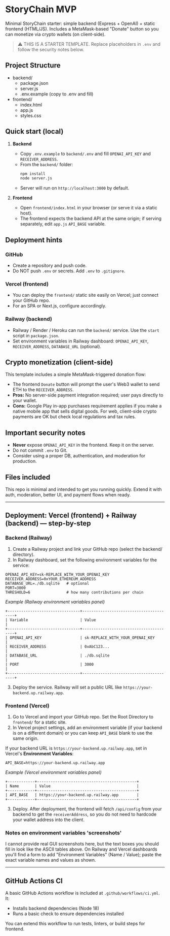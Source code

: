 # StoryChain MVP

Minimal StoryChain starter: simple backend (Express + OpenAI) + static frontend (HTML/JS).
Includes a MetaMask-based "Donate" button so you can monetize via crypto wallets (on client-side).

> ⚠️ THIS IS A STARTER TEMPLATE. Replace placeholders in `.env` and follow the security notes below.

## Project Structure

- backend/
  - package.json
  - server.js
  - .env.example (copy to .env and fill)
- frontend/
  - index.html
  - app.js
  - styles.css

## Quick start (local)

1. **Backend**
   - Copy `.env.example` to `backend/.env` and fill `OPENAI_API_KEY` and `RECEIVER_ADDRESS`.
   - From the `backend/` folder:
     ```bash
     npm install
     node server.js
     ```
   - Server will run on `http://localhost:3000` by default.

2. **Frontend**
   - Open `frontend/index.html` in your browser (or serve it via a static host).
   - The frontend expects the backend API at the same origin; if serving separately, edit `app.js` `API_BASE` variable.

## Deployment hints

### GitHub
- Create a repository and push code.
- Do NOT push `.env` or secrets. Add `.env` to `.gitignore`.

### Vercel (frontend)
- You can deploy the `frontend/` static site easily on Vercel; just connect your GitHub repo.
- For an SPA or Next.js, configure accordingly.

### Railway (backend)
- Railway / Render / Heroku can run the `backend/` service. Use the `start` script in `package.json`.
- Set environment variables in Railway dashboard: `OPENAI_API_KEY`, `RECEIVER_ADDRESS`, `DATABASE_URL` (optional).

## Crypto monetization (client-side)
This template includes a simple MetaMask-triggered donation flow:
- The frontend `Donate` button will prompt the user's Web3 wallet to send ETH to the `RECEIVER_ADDRESS`.
- **Pros:** No server-side payment integration required; user pays directly to your wallet.
- **Cons:** Google Play in-app purchases requirement applies if you make a native mobile app that sells digital goods. For web, client-side crypto payments are OK but check local regulations and tax rules.

## Important security notes
- **Never** expose `OPENAI_API_KEY` in the frontend. Keep it on the server.
- Do not commit `.env` to Git.
- Consider using a proper DB, authentication, and moderation for production.

## Files included
This repo is minimal and intended to get you running quickly. Extend it with auth, moderation, better UI, and payment flows when ready.


---

## Deployment: Vercel (frontend) + Railway (backend) — step-by-step

### Backend (Railway)
1. Create a Railway project and link your GitHub repo (select the backend/ directory).
2. In Railway dashboard, set the following environment variables for the service:

```
OPENAI_API_KEY=sk-REPLACE_WITH_YOUR_OPENAI_KEY
RECEIVER_ADDRESS=0xYOUR_ETHEREUM_ADDRESS
DATABASE_URL=./db.sqlite   # optional
PORT=3000
THRESHOLD=6                # how many contributions per chain
```

_Example (Railway environment variables panel)_
```
+--------------------------------+----------------------------------------+
| Variable                       | Value                                  |
+--------------------------------+----------------------------------------+
| OPENAI_API_KEY                 | sk-REPLACE_WITH_YOUR_OPENAI_KEY         |
| RECEIVER_ADDRESS               | 0xAbC123...                             |
| DATABASE_URL                   | ./db.sqlite                             |
| PORT                           | 3000                                    |
+--------------------------------+----------------------------------------+
```

3. Deploy the service. Railway will set a public URL like `https://your-backend.up.railway.app`.

### Frontend (Vercel)
1. Go to Vercel and import your GitHub repo. Set the Root Directory to `frontend/` for a static site.
2. In Vercel project settings, add an environment variable (if your backend is on a different domain) or you can keep `API_BASE` blank to use the same origin.

If your backend URL is `https://your-backend.up.railway.app`, set in Vercel's **Environment Variables**:

```
API_BASE=https://your-backend.up.railway.app
```

_Example (Vercel environment variables panel)_
```
+------------+--------------------------------------------+
| Name       | Value                                      |
+------------+--------------------------------------------+
| API_BASE   | https://your-backend.up.railway.app        |
+------------+--------------------------------------------+
```

3. Deploy. After deployment, the frontend will fetch `/api/config` from your backend to get the `receiverAddress`, so you do not need to hardcode your wallet address into the client.

### Notes on environment variables 'screenshots'
I cannot provide real GUI screenshots here, but the text boxes you should fill in look like the ASCII tables above. On Railway and Vercel dashboards you'll find a form to add "Environment Variables" (Name / Value); paste the exact variable names and values as shown.

---

## GitHub Actions CI

A basic GitHub Actions workflow is included at `.github/workflows/ci.yml`. It:
- Installs backend dependencies (Node 18)
- Runs a basic check to ensure dependencies installed

You can extend this workflow to run tests, linters, or build steps for frontend.

